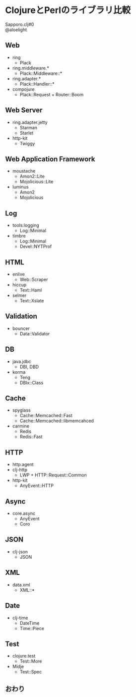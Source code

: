 ClojureとPerlのライブラリ比較
=============================

Sapporo.clj#0  
@aloelight

Web
----

 * ring
   * Plack
 * ring.middleware.*
   * Plack::Middleware::*
 * ring.adapter.*
   * Plack::Handler::*
 * compojure
   * Plack::Request + Router::Boom

Web Server
----------

 * ring.adapter.jetty
   * Starman
   * Starlet
 * http-kit
   * Twiggy

Web Application Framework
-------------------------

 * moustache
   * Amon2::Lite
   * Mojolicious::Lite
 * luminus
   * Amon2
   * Mojolicious

Log
---

 * tools.logging
   * Log::Minimal
 * timbre
   * Log::Minimal
   * Devel::NYTProf

HTML
----

 * enlive
   * Web::Scraper
 * hiccup
   * Text::Haml
 * selmer
   * Text::Xslate

Validation
----------

 * bouncer
   * Data::Validator

DB
---

 * java.jdbc
   * DBI, DBD
 * korma
   * Teng
   * DBIx::Class

Cache
-----

 * spyglass
   * Cache::Memcached::Fast
   * Cache::Memcached::libmemcahced
 * carmine
   * Redis
   * Redis::Fast

HTTP
----

 * http.agent
 * clj-http
   * LWP + HTTP::Request::Common
 * http-kit
   * AnyEvent::HTTP

Async
-----

 * core.async
   * AnyEvent
   * Coro

JSON
----

 * clj-json
   * JSON

XML
----

 * data.xml
   * XML::*

Date
----

  * clj-time
    * DateTime
    * Time::Piece

Test
----

 * clojure.test
   * Test::More
 * Midje
   * Test::Spec

おわり
------
